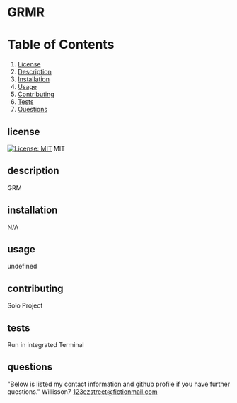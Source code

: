 # GRMR
  # Table of Contents
1. [License](#license)
2. [Description](#description)
3. [Installation](#installation)
4. [Usage](#usage)
5. [Contributing](#contributing)
6. [Tests](#tests)
7. [Questions](#questions)
  ## license
  [![License: MIT](https://img.shields.io/badge/License-MIT-yellow.svg)](https://opensource.org/licenses/MIT)
  MIT
  ## description
  GRM
  ## installation
  N/A
  ## usage
  undefined
  ## contributing
  Solo Project
  ## tests
  Run in integrated Terminal
  ## questions
  "Below is listed my contact information and github profile if you have further questions."
  Willisson7
  123ezstreet@fictionmail.com

